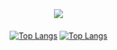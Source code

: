 <div align="center">
   <a href="https://discord.com/users/794721378724741120" target="_blank">
      <img src="https://lanyard.cnrad.dev/api/794721378724741120?theme=light&bg=809ecf&animated=false&hideDiscrim=true&borderRadius=30px&idleMessage=Probably%20doing%20something%20else">
   </a>


### 


[![Top Langs](https://github-readme-stats.vercel.app/api?username=bodrumlubebek&theme=synthwave&show_icons=true)](https://github.com/bodrumlubebek/bodrumlubebek?old_theme=react)
[![Top Langs](https://github-readme-stats.vercel.app/api/top-langs/?username=bodrumlubebek&hide=javascript,html,nodejs&show_icons=true&theme=react)](https://github.com/bodrumlubebek/bodrumlubebek)

